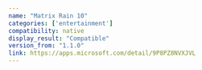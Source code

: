 ```yaml
---
name: "Matrix Rain 10"
categories: ['entertainment']
compatibility: native
display_result: "Compatible"
version_from: "1.1.0"
link: https://apps.microsoft.com/detail/9P8PZ8NVXJVL
---
```

